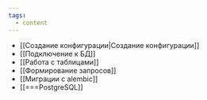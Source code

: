 ```yaml
---
tags:
  - content
---
```

- [[Создание конфигурации|Создание конфигурации]]
- [[Подключение к БД]]
- [[Работа с таблицами]]
- [[Формирование запросов]]
- [[Миграции с alembic]]
- [[===PostgreSQL]]